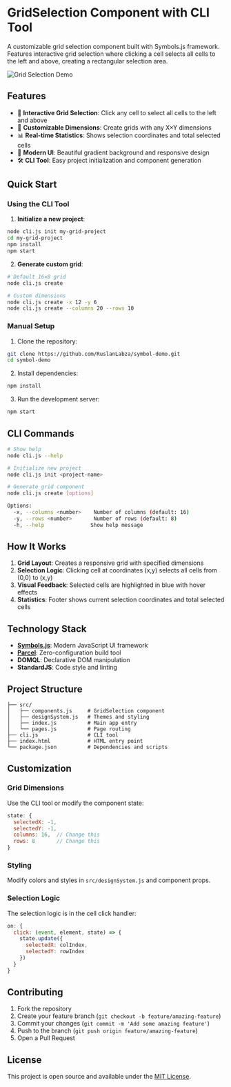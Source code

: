 # GridSelection Component with CLI Tool

A customizable grid selection component built with Symbols.js framework. Features interactive grid selection where clicking a cell selects all cells to the left and above, creating a rectangular selection area.

![Grid Selection Demo](https://via.placeholder.com/800x600/667eea/white?text=Grid+Selection+Demo)

## Features

- 🎯 **Interactive Grid Selection**: Click any cell to select all cells to the left and above
- 📏 **Customizable Dimensions**: Create grids with any X×Y dimensions
- 📊 **Real-time Statistics**: Shows selection coordinates and total selected cells
- 🎨 **Modern UI**: Beautiful gradient background and responsive design
- 🛠️ **CLI Tool**: Easy project initialization and component generation

## Quick Start

### Using the CLI Tool

1. **Initialize a new project**:
```bash
node cli.js init my-grid-project
cd my-grid-project
npm install
npm start
```

2. **Generate custom grid**:
```bash
# Default 16×8 grid
node cli.js create

# Custom dimensions
node cli.js create -x 12 -y 6
node cli.js create --columns 20 --rows 10
```

### Manual Setup

1. Clone the repository:
```bash
git clone https://github.com/RuslanLabza/symbol-demo.git
cd symbol-demo
```

2. Install dependencies:
```bash
npm install
```

3. Run the development server:
```bash
npm start
```

## CLI Commands

```bash
# Show help
node cli.js --help

# Initialize new project
node cli.js init <project-name>

# Generate grid component
node cli.js create [options]

Options:
  -x, --columns <number>    Number of columns (default: 16)
  -y, --rows <number>       Number of rows (default: 8)
  -h, --help               Show help message
```

## How It Works

1. **Grid Layout**: Creates a responsive grid with specified dimensions
2. **Selection Logic**: Clicking cell at coordinates (x,y) selects all cells from (0,0) to (x,y)
3. **Visual Feedback**: Selected cells are highlighted in blue with hover effects
4. **Statistics**: Footer shows current selection coordinates and total selected cells

## Technology Stack

- **[Symbols.js](https://symbols.app/)**: Modern JavaScript UI framework
- **[Parcel](https://parceljs.org/)**: Zero-configuration build tool
- **DOMQL**: Declarative DOM manipulation
- **StandardJS**: Code style and linting

## Project Structure

```
├── src/
│   ├── components.js     # GridSelection component
│   ├── designSystem.js   # Themes and styling
│   ├── index.js          # Main app entry
│   └── pages.js          # Page routing
├── cli.js                # CLI tool
├── index.html            # HTML entry point
└── package.json          # Dependencies and scripts
```

## Customization

### Grid Dimensions
Use the CLI tool or modify the component state:
```javascript
state: {
  selectedX: -1,
  selectedY: -1,
  columns: 16,  // Change this
  rows: 8       // Change this
}
```

### Styling
Modify colors and styles in `src/designSystem.js` and component props.

### Selection Logic
The selection logic is in the cell click handler:
```javascript
on: {
  click: (event, element, state) => {
    state.update({
      selectedX: colIndex,
      selectedY: rowIndex
    })
  }
}
```

## Contributing

1. Fork the repository
2. Create your feature branch (`git checkout -b feature/amazing-feature`)
3. Commit your changes (`git commit -m 'Add some amazing feature'`)
4. Push to the branch (`git push origin feature/amazing-feature`)
5. Open a Pull Request

## License

This project is open source and available under the [MIT License](LICENSE).
